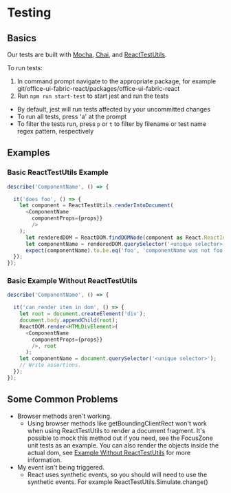 # Testing

## Basics

Our tests are built with [Mocha](https://mochajs.org/), [Chai](http://chaijs.com/), and
[ReactTestUtils](https://facebook.github.io/react/docs/test-utils.html).

To run tests:

1. In command prompt navigate to the appropriate package, for example git/office-ui-fabric-react/packages/office-ui-fabric-react
2. Run `npm run start-test` to start jest and run the tests
  * By default, jest will run tests affected by your uncommitted changes
  * To run all tests, press 'a' at the prompt
  * To filter the tests run, press `p` or `t` to filter by filename or test name regex pattern, respectively

## Examples

### Basic ReactTestUtils Example
```typescript
describe('ComponentName', () => {

  it('does foo', () => {
    let component = ReactTestUtils.renderIntoDocument(
      <ComponentName
        componentProps={props}}
        />
    );
      let renderedDOM = ReactDOM.findDOMNode(component as React.ReactInstance);
      let componentName = renderedDOM.querySelector('<unique selector>');
      expect(componentName).to.be.eq('foo', 'componentName was not foo');
  });
});
```

### Basic Example Without ReactTestUtils

```typescript
describe('ComponentName', () => {

  it('can render item in dom', () => {
    let root = document.createElement('div');
    document.body.appendChild(root);
    ReactDOM.render<HTMLDivElement>(
      <ComponentName
        componentProps={props}}
        />, root
      );
    let componentName = document.querySelector('<unique selector>');
    // Write assertions.
  });
});
```

## Some Common Problems

* Browser methods aren't working.
  * Using browser methods like getBoundingClientRect won't work when using ReactTestUtils to render a document fragment. It's possible to mock this method out if you need, see the FocusZone unit tests as an example. You can also render the objects inside the actual dom, see [Example Without ReactTestUtils](#basic-example-without-reacttestutils) for more information.
* My event isn't being triggered.
  * React uses synthetic events, so you should will need to use the synthetic events. For example ReactTestUtils.Simulate.change(<yourelement>)
